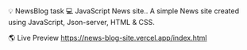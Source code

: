 💡 NewsBlog task
💻 JavaScript News site..
A simple News site created using JavaScript, Json-server, HTML & CSS.

🌎 Live Preview
https://news-blog-site.vercel.app/index.html

